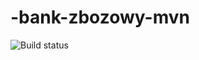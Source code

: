 # -bank-zbozowy-mvn
![Build status](https://travis-ci.com/Grecjanin/-bank-zbozowy-mvn.svg?branch=main)
